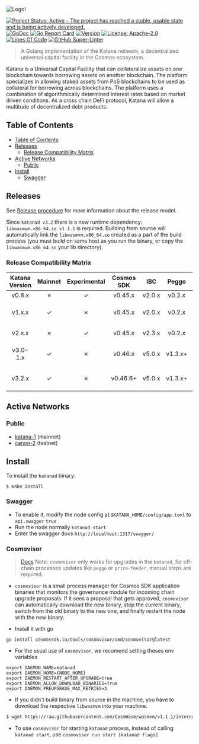 <!-- markdownlint-disable MD041 -->
<!-- markdownlint-disable MD013 -->

![Logo!](assets/katana-logo.png)

[![Project Status: Active – The project has reached a stable, usable state and is being actively developed.](https://www.repostatus.org/badges/latest/active.svg)](https://www.repostatus.org/#wip)
[![GoDoc](https://img.shields.io/badge/godoc-reference-blue?style=flat-square&logo=go)](https://godoc.org/github.com/mokitanetwork/katana)
[![Go Report Card](https://goreportcard.com/badge/github.com/mokitanetwork/katana?style=flat-square)](https://goreportcard.com/report/github.com/mokitanetwork/katana)
[![Version](https://img.shields.io/github/tag/mokitanetwork/katana.svg?style=flat-square)](https://github.com/mokitanetwork/katana/releases/latest)
[![License: Apache-2.0](https://img.shields.io/github/license/mokitanetwork/katana.svg?style=flat-square)](https://github.com/mokitanetwork/katana/blob/main/LICENSE)
[![Lines Of Code](https://img.shields.io/tokei/lines/github/mokitanetwork/katana?style=flat-square)](https://github.com/mokitanetwork/katana)
[![GitHub Super-Linter](https://img.shields.io/github/workflow/status/mokitanetwork/katana/Lint?style=flat-square&label=Lint)](https://github.com/marketplace/actions/super-linter)

> A Golang implementation of the Katana network, a decentralized universal capital
> facility in the Cosmos ecosystem.

Katana is a Universal Capital Facility that can collateralize assets on one blockchain
towards borrowing assets on another blockchain. The platform specializes in
allowing staked assets from PoS blockchains to be used as collateral for borrowing
across blockchains. The platform uses a combination of algorithmically determined
interest rates based on market driven conditions. As a cross chain DeFi protocol,
Katana will allow a multitude of decentralized debt products.

## Table of Contents

- [Table of Contents](#table-of-contents)
- [Releases](#releases)
  - [Release Compatibility Matrix](#release-compatibility-matrix)
- [Active Networks](#active-networks)
  - [Public](#public)
- [Install](#install)
  - [Swagger](#swagger)

## Releases

See [Release procedure](CONTRIBUTING.md#release-procedure) for more information about the release model.

Since `katanad v3.2` there is a new runtime dependency: `libwasmvm.x86_64.so v1.1.1` is required.
Building from source will automatically link the `libwasmvm.x86_64.so` created as a part of the build process (you must build on same host as you run the binary, or copy the `libwasmvm.x86_64.so` your lib directory).

### Release Compatibility Matrix

| Katana Version | Mainnet | Experimental | Cosmos SDK |  IBC   |  Peggo  | Price Feeder |       Gravity Bridge       |
| :----------: | :-----: | :----------: | :--------: | :----: | :-----: | :----------: | :------------------------: |
|    v0.8.x    |    ✗    |      ✓       |  v0.45.x   | v2.0.x | v0.2.x  |    v0.1.x    |                            |
|    v1.x.x    |    ✓    |      ✗       |  v0.45.x   | v2.0.x | v0.2.x  |     N/A      | katana/v1 module/v1.4.x-katana |
|    v2.x.x    |    ✗    |      ✓       |  v0.45.x   | v2.3.x | v0.2.x  |    v0.2.x    |   katana/v2 module/v1.4.x    |
|   v3.0-1.x   |    ✓    |      ✗       |  v0.46.x   | v5.0.x | v1.3.x+ |    v1.0.x    | katana/v3 module/v1.5.x-katana |
|    v3.2.x    |    ✓    |      ✗       |  v0.46.6+  | v5.0.x | v1.3.x+ |    v2.0.x    |   katana/v3 v1.5.3-katana-3    |

## Active Networks

### Public

- [katana-1](networks/katana-1) (mainnet)
- [canon-2](networks/canon-2) (testnet)

## Install

To install the `katanad` binary:

```shell
$ make install
```

### Swagger

- To enable it, modify the node config at `$KATANA_HOME/config/app.toml` to `api.swagger` `true`
- Run the node normally `katanad start`
- Enter the swagger docs `http://localhost:1317/swagger/`

### Cosmovisor

> [Docs](https://github.com/cosmos/cosmos-sdk/tree/main/tools/cosmovisor)
> Note: `cosmovisor` only works for upgrades in the `katanad`, for off-chain processes updates like `peggo` or `price-feeder`, manual steps are required.

- `cosmovisor` is a small process manager for Cosmos SDK application binaries that monitors the governance module for incoming chain upgrade proposals. If it sees a proposal that gets approved, `cosmovisor` can automatically download
  the new binary, stop the current binary, switch from the old binary to the new one, and finally restart the node with the new binary.

- Install it with go

```shell
go install cosmossdk.io/tools/cosmovisor/cmd/cosmovisor@latest
```

- For the usual use of `cosmovisor`, we recomend setting theses env variables

```shell
export DAEMON_NAME=katanad
export DAEMON_HOME={NODE_HOME}
export DAEMON_RESTART_AFTER_UPGRADE=true
export DAEMON_ALLOW_DOWNLOAD_BINARIES=true
export DAEMON_PREUPGRADE_MAX_RETRIES=3
```
- If you didn't build binary from source in the machine, you have to download the respective `libwasmvm` into your machine.  
```bash
$ wget https://raw.githubusercontent.com/CosmWasm/wasmvm/v1.1.1/internal/api/libwasmvm.$(uname -m).so -O /lib/libwasmvm.$(uname -m).so
```
- To use `cosmovisor` for starting `katanad` process, instead of calling `katanad start`, use `cosmovisor run start [katanad flags]`
